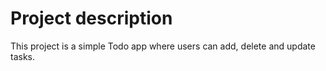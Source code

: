 # Project description

This project is a simple Todo app where users can add, delete and update tasks.
